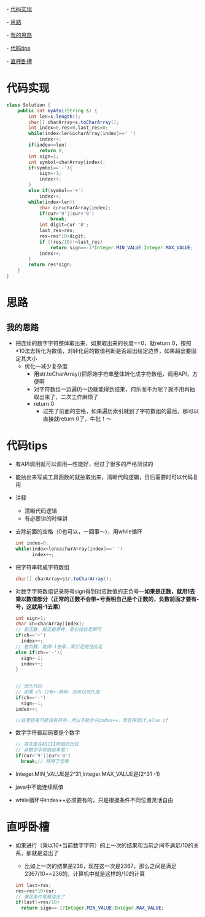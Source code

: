 \- [代码实现](#代码实现)

\- [思路](#思路)

  \- [我的思路](#我的思路)

\- [代码tips](#代码tips)

\- [直呼卧槽](#直呼卧槽)



# 代码实现

```java
class Solution {
    public int myAtoi(String s) {
        int len=s.length();
        char[] charArray=s.toCharArray();
        int index=0,res=0,last_res=0;
        while(index<len&&charArray[index]==' ')
            index++;
        if(index==len)
            return 0;
        int sign=1;
        int symbol=charArray[index];
        if(symbol=='-'){
            sign=-1;
            index++;
        }
        else if(symbol=='+')
            index++;
        while(index<len){
            char cur=charArray[index];
            if(cur>'9'||cur<'0')
                break;
            int digit=cur-'0';
            last_res=res;
            res=res*10+digit;
            if ((res/10)!=last_res)
                return sign==-1?Integer.MIN_VALUE:Integer.MAX_VALUE;
            index++;
        }
        return res*sign;
    }
}
```

# 思路

## 我的思路

- 把连续的数字字符整体取出来，如果取出来的长度==0，就return 0，按照*10法去转化为数值，对转化后的数值判断是否超出给定边界，如果超出要固定其大小
  - 优化—减少复杂度
    - 用str.toCharArray()把原始字符串整体转化成字符数组，调用API，方便啊
    - 对字符数组一边遍历一边就能得到结果，何乐而不为呢？就不用再抽取出来了，二次工作麻烦了
    - return 0
      - 过完了前面的空格，如果遍历索引就到了字符数组的最后，那可以直接就return 0了，牛批！～

# 代码tips

- 有API调用就可以调用—性能好，经过了很多的严格测试的

- 能抽出来写成工具函数的就抽取出来，清晰代码逻辑，日后需要时可以代码复用

- 注释

  - 清晰代码逻辑
  - 有必要讲的时候讲

- 去除前面的空格（0也可以，一回事～），用while循环

  ```java
  int index=0;
  while(index<len&&charArray[index]==' ')
    	index++;
  ```

- 把字符串转成字符数组

  ```java
  char[] charArray=str.toCharArray();
  ```

- 对数字字符数组记录符号sign得到对应数值的正负号—**如果是正数，就用1去乘以数值部分（正常的正数不会带+号表明自己是个正数的，负数前面才要有-号，这就用-1去乘）**

  ```java
  int sign=1;
  char ch=charArray[index];
  // 是正数，就还是原样，索引往后走即可
  if(ch=='+')
    index++;
  // 是负数，就得-1去乘，索引还是往后走
  else if(ch=='-'){
    sign=-1;
    index++;
  }
    	
  ```

  ```java
  // 优化代码
  // 如果 ch 只有+-两种，则可以优化成
  if(ch=='-')
    sign=-1;
  index++;
  
  //这里还有可能没有符号，所以不能合并index++，而且得用if,else if
  ```

- 数字字符最起码要是个数字

  ```java
  // 其实是在ASCII码值的比较
  // 非数字字符就结束啦！
  if(cur>'9'||cur<'0')
    break;// 拜拜了您嘞
  ```

- Integer.MIN_VALUE是2^31,Integer.MAX_VALUE是(2^31 -1)
- java中不能连续赋值
- while循环中index++必须要有的，只是根据条件不同位置灵活自由

# 直呼卧槽

- 如果进行（乘以10+当前数字字符）的上一次的结果和当前之间不满足/10的关系，那就是溢出了

  - 比如上一次的结果是236，现在这一次是2367，那么之间是满足2367/10==236的，计算机中就是这样的/10的计算

  ```java
  int last=res;
  res=res*10+cur;
  // 满足条件就是溢出了
  if(last!=res/10)
    return sign==-1?Integer.MIN_VALUE:Integer.MAX_VALUE;
  ```

  